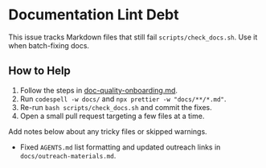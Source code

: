 # Documentation Lint Debt

This issue tracks Markdown files that still fail `scripts/check_docs.sh`.
Use it when batch-fixing docs.

## How to Help

1. Follow the steps in [doc-quality-onboarding.md](../doc-quality-onboarding.md).
2. Run `codespell -w docs/` and `npx prettier -w "docs/**/*.md"`.
3. Re-run `bash scripts/check_docs.sh` and commit the fixes.
4. Open a small pull request targeting a few files at a time.

Add notes below about any tricky files or skipped warnings.

-   Fixed `AGENTS.md` list formatting and updated outreach links in
    `docs/outreach-materials.md`.
